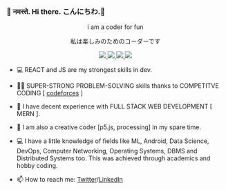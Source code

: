 ### 👋 नमस्ते. Hi there. こんにちわ.👋 
                                                                                       
<p align="center" >i am a coder for fun</p>
<p align="center" >私は楽しみのためのコーダーです  </p>

<!-- Hola. Bonjour. hallo. 您好. salve. Привет. 안녕하세요 -->
<!--
**ascyrax/ascyrax** is a ✨ _special_ ✨ repository because its `README.md` (this file) appears on your GitHub profile.

Here are some ideas to get you started:

- 🔭 I’m currently working on ...
-🌱 I’m currently learning
- 👯 I’m looking to collaborate on ...
- 🤔 I’m looking for help with ...
- 💬 Ask me about ...
- 📫 How to reach me:
- 😄 Pronouns: ...
- ⚡ Fun fact: ...
-->
<p align="center">
  <a href="https://twitter.com/ascyrax">
    <img src="https://img.shields.io/twitter/url?color=blue&label=twitter&logo=twitter&style=social&url=https%3A%2F%2Ftwitter.com%2Fascyrax" />
  </a>
  <a href="https://codeforces.com/profile/izuku_midoriya"> 
    <img src="https://img.shields.io/twitter/url?color=blue&label=codeforces&logo=codeforces&logoColor=red&style=social&url=https%3A%2F%2Ftwitter.com%2Fascyrax" />
  </a>
  <a href="https://www.codechef.com/users/darklord99"> 
    <img src="https://img.shields.io/twitter/url?color=blue&label=codechef&logo=codechef&logoColor=green&style=social&url=https%3A%2F%2Ftwitter.com%2Fascyrax" />
  <a href="https://www.linkedin.com/in/ascyrax/"> 
    <img src="https://img.shields.io/twitter/url?color=blue&label=linkedIn&logo=linkedIN&logoColor=blue&style=social&url=https%3A%2F%2Ftwitter.com%2Fascyrax" />
  </a>
</p>

- 💻 REACT and JS are my strongest skills in dev.
- 💪🏼 SUPER-STRONG PROBLEM-SOLVING skills thanks to COMPETITVE CODING [ [codeforces](https://codeforces.com/profile/izuku_midoriya/) ]
- 🔭 I have decent experience with FULL STACK WEB DEVELOPMENT [ MERN ].
- 🌱 I am also a creative coder [p5.js, processing] in my spare time.
  
- 💻 I have a little knowledge of fields like ML, Android, Data Science, DevOps, Computer Networking, Operating Systems, DBMS and Distributed Systems too. This was achieved through academics and hobby coding.
  
- 📫 How to reach me: [Twitter](https://twitter.com/ascyrax)/[LinkedIn](https://www.linkedin.com/in/ascyrax/)



